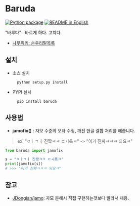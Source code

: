 # Baruda
[![Python package](
  https://github.com/naubull2/baruda/workflows/Python%20package/badge.svg?branch=master
)](https://github.com/naubull2/baruda/actions?query=workflow%3A%22Python+package%22)
[![README in English](
  https://img.shields.io/badge/readme-english-blue.svg?style=flat
)](README.md)

"바루다" : 바르게 하다. 고치다.
 - [나무위키: 순우리말목록](https://namu.wiki/w/%EC%88%9C%EC%9A%B0%EB%A6%AC%EB%A7%90/%EB%AA%A9%EB%A1%9D)

## 설치

- 소스 설치

  ```
	python setup.py install
  ```

- PYPI 설치

  ```
	pip install baruda
  ```

## 사용법

- **jamofix()** : 자모 수준의 오타 수정, 깨진 한글 결합 처리를 해줍니다.
> ex. "ㅇㅣㄱㅓ 진짴ㅋㅋ ㄷㅚ욬ㅋ" -> "이거 진짜ㅋㅋㅋ 되요ㅋ"

```python
from baruda import jamofix

s = "ㅇㅣㄱㅓ 진짴ㅋㅋ ㄷㅚ욬ㅋ"
print(jamofix(s))
# >>> "이거 진짜ㅋㅋㅋ 되요ㅋ"
```

## 참고

- [JDongian/jamo](https://github.com/JDongian/python-jamo): 자모 분해시 직접 구현하는것보다 빨라서 채용.
